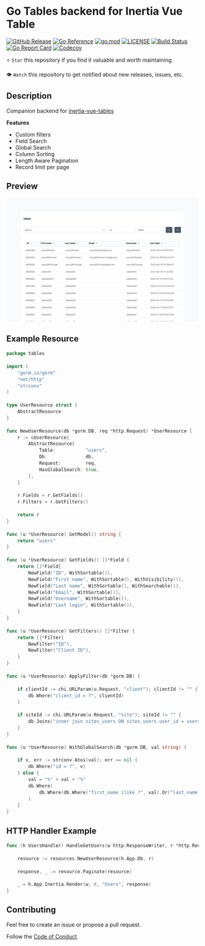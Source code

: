 # Go Tables backend for Inertia Vue Table

[![GitHub Release](https://img.shields.io/github/v/release/humweb/go-tables)](https://github.com/humweb/go-tables/releases)
[![Go Reference](https://pkg.go.dev/badge/github.com/humweb/go-tables.svg)](https://pkg.go.dev/github.com/humweb/go-tables)
[![go.mod](https://img.shields.io/github/go-mod/go-version/humweb/go-tables)](go.mod)
[![LICENSE](https://img.shields.io/github/license/humweb/go-tables)](LICENSE)
[![Build Status](https://img.shields.io/github/actions/workflow/status/humweb/go-tables/build.yml?branch=main)](https://github.com/humweb/go-tables/actions?query=workflow%3Abuild+branch%3Amain)
[![Go Report Card](https://goreportcard.com/badge/github.com/humweb/go-tables)](https://goreportcard.com/report/github.com/humweb/go-tables)
[![Codecov](https://codecov.io/gh/humweb/go-tables/branch/main/graph/badge.svg)](https://codecov.io/gh/humweb/go-tables)

⭐ `Star` this repository if you find it valuable and worth maintaining.

👁 `Watch` this repository to get notified about new releases, issues, etc.

## Description

Companion backend for [inertia-vue-tables](https://humweb.github.io/inertia-vue-table/guide/getting-started.html)

**Features**
* Custom filters
* Field Search
* Global Search
* Column Sorting
* Length Aware Pagination
* Record limit per page

## Preview
<img src=".pages/preview.png">

<br>


## Example Resource

```go
package tables

import (
	"gorm.io/gorm"
	"net/http"
	"strconv"
)

type UserResource struct {
	AbstractResource
}

func NewUserResource(db *gorm.DB, req *http.Request) *UserResource {
	r := &UserResource{
		AbstractResource{
			Table:           "users",
			Db:              db,
			Request:         req,
			HasGlobalSearch: true,
		},
	}

	r.Fields = r.GetFields()
	r.Filters = r.GetFilters()

	return r
}

func (u *UserResource) GetModel() string {
	return "users"
}

func (u *UserResource) GetFields() []*Field {
	return []*Field{
		NewField("ID", WithSortable()),
		NewField("First name", WithSortable(), WithVisibility()),
		NewField("Last name", WithSortable(), WithSearchable()),
		NewField("Email", WithSortable()),
		NewField("Username", WithSortable()),
		NewField("Last login", WithSortable()),
	}
}

func (u *UserResource) GetFilters() []*Filter {
	return []*Filter{
		NewFilter("ID"),
		NewFilter("Client ID"),
	}
}

func (u *UserResource) ApplyFilter(db *gorm.DB) {

	if clientId := chi.URLParam(u.Request, "client"); clientId != "" {
		db.Where("client_id = ?", clientId)
	}
	
	if siteId := chi.URLParam(u.Request, "site"); siteId != "" {
		db.Joins("inner join sites_users ON sites_users.user_id = users.id").Where("sites_users.site_id = ?", siteId)
	}
}

func (u *UserResource) WithGlobalSearch(db *gorm.DB, val string) {

	if v, err := strconv.Atoi(val); err == nil {
		db.Where("id = ?", v)
	} else {
		val = "%" + val + "%"
		db.Where(
			db.Where(db.Where("first_name ilike ?", val).Or("last_name ilike ?", val).Or("email ilike ?", val)),
		)
	}
}

```

## HTTP Handler Example
```go
func (h UsersHandler) HandleGetUsers(w http.ResponseWriter, r *http.Request) {

	resource := resources.NewUserResource(h.App.Db, r)
	
	response, _ := resource.Paginate(resource)

	_ = h.App.Inertia.Render(w, r, "Users", response)
}

```

## Contributing

Feel free to create an issue or propose a pull request.

Follow the [Code of Conduct](CODE_OF_CONDUCT.md).
